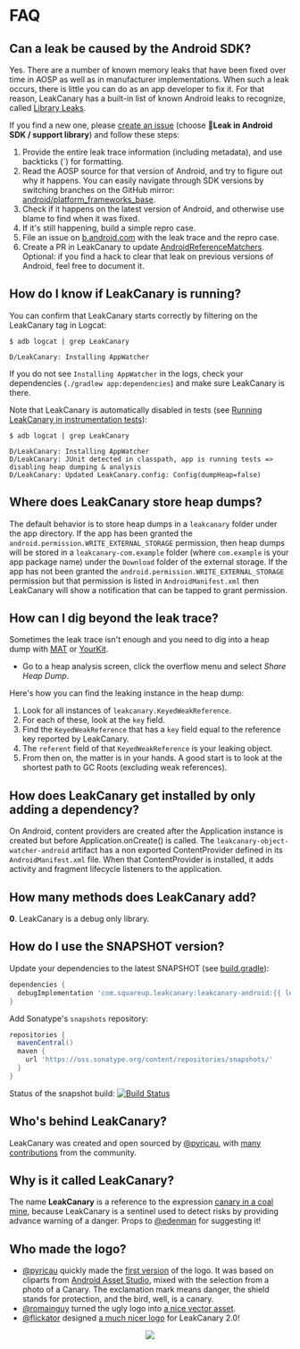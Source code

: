 # FAQ

## Can a leak be caused by the Android SDK?

Yes. There are a number of known memory leaks that have been fixed over time in AOSP as well as in manufacturer implementations. When such a leak occurs, there is little you can do as an app developer to fix it. For that reason, LeakCanary has a built-in list of known Android leaks to recognize, called [Library Leaks](fundamentals-how-leakcanary-works.md#library-leaks).

If you find a new one, please [create an issue](https://github.com/square/leakcanary/issues/new/choose) (choose **🤖Leak in Android SDK / support library**) and follow these steps:

1. Provide the entire leak trace information (including metadata), and use backticks (`) for formatting.
2. Read the AOSP source for that version of Android, and try to figure out why it happens. You can easily navigate through SDK versions by switching branches on the GitHub mirror: [android/platform_frameworks_base](https://github.com/android/platform_frameworks_base).
3. Check if it happens on the latest version of Android, and otherwise use blame to find when it was fixed.
4. If it's still happening, build a simple repro case.
5. File an issue on [b.android.com](http://b.android.com) with the leak trace and the repro case.
6. Create a PR in LeakCanary to update [AndroidReferenceMatchers](/leakcanary/api/shark-android/shark/-android-reference-matchers/). Optional: if you find a hack to clear that leak on previous versions of Android, feel free to document it.

## How do I know if LeakCanary is running?

You can confirm that LeakCanary starts correctly by filtering on the LeakCanary tag in Logcat:

```
$ adb logcat | grep LeakCanary

D/LeakCanary: Installing AppWatcher
```

If you do not see `Installing AppWatcher` in the logs, check your dependencies (`./gradlew app:dependencies`) and make sure LeakCanary is there.

Note that LeakCanary is automatically disabled in tests (see [Running LeakCanary in instrumentation tests](recipes.md/#running-leakcanary-in-instrumentation-tests)):

```
$ adb logcat | grep LeakCanary

D/LeakCanary: Installing AppWatcher
D/LeakCanary: JUnit detected in classpath, app is running tests => disabling heap dumping & analysis
D/LeakCanary: Updated LeakCanary.config: Config(dumpHeap=false)
```

## Where does LeakCanary store heap dumps?

The default behavior is to store heap dumps in a `leakcanary` folder under the app directory. If the app has been granted the `android.permission.WRITE_EXTERNAL_STORAGE` permission, then heap dumps will be stored
in a `leakcanary-com.example` folder (where `com.example` is your app package name) under the `Download` folder of the external storage. If the app has not been granted the `android.permission.WRITE_EXTERNAL_STORAGE` permission but that permission is listed in `AndroidManifest.xml` then LeakCanary will show a notification that can be tapped to grant permission.

## How can I dig beyond the leak trace?

Sometimes the leak trace isn't enough and you need to dig into a heap dump with [MAT](http://eclipse.org/mat/) or [YourKit](https://www.yourkit.com/).

* Go to a heap analysis screen, click the overflow menu and select *Share Heap Dump*.

Here's how you can find the leaking instance in the heap dump:

1. Look for all instances of `leakcanary.KeyedWeakReference`.
2. For each of these, look at the `key` field.
3. Find the `KeyedWeakReference` that has a `key` field equal to the reference key reported by LeakCanary.
4. The `referent` field of that `KeyedWeakReference` is your leaking object.
5. From then on, the matter is in your hands. A good start is to look at the shortest path to GC Roots (excluding weak references).

## How does LeakCanary get installed by only adding a dependency?

On Android, content providers are created after the Application instance is created but before Application.onCreate() is called. The `leakcanary-object-watcher-android` artifact has a non exported ContentProvider defined in its `AndroidManifest.xml` file. When that ContentProvider is installed, it adds activity and fragment lifecycle listeners to the application.

## How many methods does LeakCanary add?

**0**. LeakCanary is a debug only library.

## How do I use the SNAPSHOT version?

Update your dependencies to the latest SNAPSHOT (see [build.gradle](https://github.com/square/leakcanary/blob/master/build.gradle)):

```gradle
dependencies {
  debugImplementation 'com.squareup.leakcanary:leakcanary-android:{{ leak_canary.next_release }}-SNAPSHOT'
}
```

Add Sonatype's `snapshots` repository:

```gradle
repositories {
  mavenCentral()
  maven {
    url 'https://oss.sonatype.org/content/repositories/snapshots/'
  }
}
```

Status of the snapshot build: [![Build Status](https://travis-ci.org/square/leakcanary.svg?branch=master)](https://travis-ci.org/square/leakcanary)

## Who's behind LeakCanary?

LeakCanary was created and open sourced by [@pyricau](https://github.com/pyricau), with [many contributions](https://github.com/square/leakcanary/graphs/contributors) from the community.

## Why is it called LeakCanary?

The name **LeakCanary** is a reference to the expression [canary in a coal mine](http://en.wiktionary.org/wiki/canary_in_a_coal_mine), because LeakCanary is a sentinel used to detect risks by providing advance warning of a danger. Props to [@edenman](https://github.com/edenman) for suggesting it!

## Who made the logo?

* [@pyricau](https://github.com/pyricau) quickly made the [first version](https://github.com/square/leakcanary/blob/f0cc04dfbf3cca92a669f0d250034d410eb05816/assets/icon_512.png) of the logo. It was based on cliparts from [Android Asset Studio](http://romannurik.github.io/AndroidAssetStudio/icons-generic.html), mixed with the selection from a photo of a Canary. The exclamation mark means danger, the shield stands for protection, and the bird, well, is a canary.
* [@romainguy](https://github.com/romainguy) turned the ugly logo into [a nice vector asset](https://github.com/square/leakcanary/pull/36).
* [@flickator](https://github.com/flickator) designed [a much nicer logo](https://github.com/square/leakcanary/pull/1269) for LeakCanary 2.0!

<p align="center">
<img src="../images/logo-2.0.png" />
</p>
